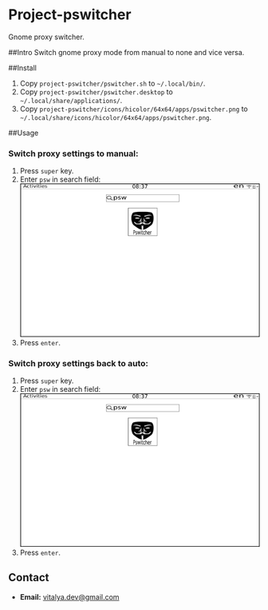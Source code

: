 # Project-pswitcher
Gnome proxy switcher.

##Intro
Switch gnome proxy mode from manual to none and vice versa.

##Install
  1.  Copy ```project-pswitcher/pswitcher.sh``` to ```~/.local/bin/```.
  2.  Copy ```project-pswitcher/pswitcher.desktop``` to ```~/.local/share/applications/```.
  3.  Copy ```project-pswitcher/icons/hicolor/64x64/apps/pswitcher.png``` to   ```~/.local/share/icons/hicolor/64x64/apps/pswitcher.png```.

##Usage
### Switch proxy settings to manual:
  1. Press ```super``` key.
  2. Enter ```psw``` in search field:     ![alttag](https://raw.githubusercontent.com/vitalya-dev/project-pswitcher/master/docs/run.png)
  3. Press ```enter```.

### Switch proxy settings back to auto:
  1. Press ```super``` key.
  2. Enter ```psw``` in search field:     ![alttag](https://raw.githubusercontent.com/vitalya-dev/project-pswitcher/master/docs/run.png)
  3. Press ```enter```.

## Contact
* **Email:** vitalya.dev@gmail.com
